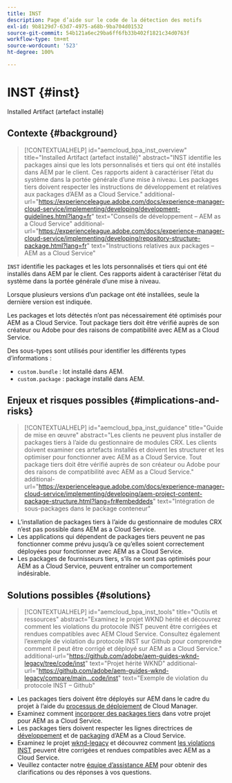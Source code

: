 ```yaml
---
title: INST
description: Page d’aide sur le code de la détection des motifs
exl-id: 9b8129d7-63d7-4975-a68b-9ba704d01532
source-git-commit: 54b121a6ec29ba6ff6fb33b402f1821c34d0763f
workflow-type: tm+mt
source-wordcount: '523'
ht-degree: 100%

---
```


# INST {#inst}

Installed Artifact (artefact installé)

## Contexte {#background}

>[!CONTEXTUALHELP]
>id="aemcloud_bpa_inst_overview"
>title="Installed Artifact (artefact installé)"
>abstract="INST identifie les packages ainsi que les lots personnalisés et tiers qui ont été installés dans AEM par le client. Ces rapports aident à caractériser l’état du système dans la portée générale d’une mise à niveau. Les packages tiers doivent respecter les instructions de développement et relatives aux packages d’AEM as a Cloud Service."
>additional-url="https://experienceleague.adobe.com/docs/experience-manager-cloud-service/implementing/developing/development-guidelines.html?lang=fr" text="Conseils de développement – AEM as a Cloud Service"
>additional-url="https://experienceleague.adobe.com/docs/experience-manager-cloud-service/implementing/developing/repository-structure-package.html?lang=fr" text="Instructions relatives aux packages – AEM as a Cloud Service"

`INST` identifie les packages et les lots personnalisés et tiers qui ont été installés dans AEM par le client. Ces rapports aident à caractériser l’état du système dans la portée générale d’une mise à niveau.

Lorsque plusieurs versions d’un package ont été installées, seule la dernière version est indiquée.

Les packages et lots détectés n’ont pas nécessairement été optimisés pour AEM as a Cloud Service. Tout package tiers doit être vérifié auprès de son créateur ou Adobe pour des raisons de compatibilité avec AEM as a Cloud Service.

Des sous-types sont utilisés pour identifier les différents types d’informations :

* `custom.bundle` : lot installé dans AEM.
* `custom.package` : package installé dans AEM.

## Enjeux et risques possibles {#implications-and-risks}

>[!CONTEXTUALHELP]
>id="aemcloud_bpa_inst_guidance"
>title="Guide de mise en œuvre"
>abstract="Les clients ne peuvent plus installer de packages tiers à l’aide du gestionnaire de modules CRX. Les clients doivent examiner ces artefacts installés et doivent les structurer et les optimiser pour fonctionner avec AEM as a Cloud Service. Tout package tiers doit être vérifié auprès de son créateur ou Adobe pour des raisons de compatibilité avec AEM as a Cloud Service."
>additional-url="https://experienceleague.adobe.com/docs/experience-manager-cloud-service/implementing/developing/aem-project-content-package-structure.html?lang=fr#embeddeds" text="Intégration de sous-packages dans le package conteneur"


* L’installation de packages tiers à l’aide du gestionnaire de modules CRX n’est pas possible dans AEM as a Cloud Service.
* Les applications qui dépendent de packages tiers peuvent ne pas fonctionner comme prévu jusqu’à ce qu’elles soient correctement déployées pour fonctionner avec AEM as a Cloud Service.
* Les packages de fournisseurs tiers, s’ils ne sont pas optimisés pour AEM as a Cloud Service, peuvent entraîner un comportement indésirable.

## Solutions possibles {#solutions}

>[!CONTEXTUALHELP]
>id="aemcloud_bpa_inst_tools"
>title="Outils et ressources"
>abstract="Examinez le projet WKND hérité et découvrez comment les violations du protocole INST peuvent être corrigées et rendues compatibles avec AEM Cloud Service. Consultez également l’exemple de violation du protocole INST sur Github pour comprendre comment il peut être corrigé et déployé sur AEM as a Cloud Service."
>additional-url="https://github.com/adobe/aem-guides-wknd-legacy/tree/code/inst" text="Projet hérité WKND"
>additional-url="https://github.com/adobe/aem-guides-wknd-legacy/compare/main...code/inst" text="Exemple de violation du protocole INST – Github"

* Les packages tiers doivent être déployés sur AEM dans le cadre du projet à l’aide du [processus de déploiement](https://experienceleague.adobe.com/docs/experience-manager-cloud-service/implementing/using-cloud-manager/deploy-code.html?lang=fr#deployment-process) de Cloud Manager.
* Examinez comment [incorporer des packages tiers](https://experienceleague.adobe.com/docs/experience-manager-cloud-service/implementing/developing/aem-project-content-package-structure.html?lang=fr#embedding-3rd-party-packages) dans votre projet pour AEM as a Cloud Service.
* Les packages tiers doivent respecter les lignes directrices de [développement](https://experienceleague.adobe.com/docs/experience-manager-cloud-service/implementing/developing/development-guidelines.html?lang=fr) et de [packaging](https://experienceleague.adobe.com/docs/experience-manager-cloud-service/implementing/developing/repository-structure-package.html?lang=fr) d’AEM as a Cloud Service.
* Examinez le projet [wknd-legacy](https://github.com/adobe/aem-guides-wknd-legacy/tree/code/inst) et découvrez comment [les violations INST](https://github.com/adobe/aem-guides-wknd-legacy/compare/main...code/inst) peuvent être corrigées et rendues compatibles avec AEM as a Cloud Service.
* Veuillez contacter notre [équipe d’assistance AEM](https://helpx.adobe.com/fr/enterprise/using/support-for-experience-cloud.html) pour obtenir des clarifications ou des réponses à vos questions.
